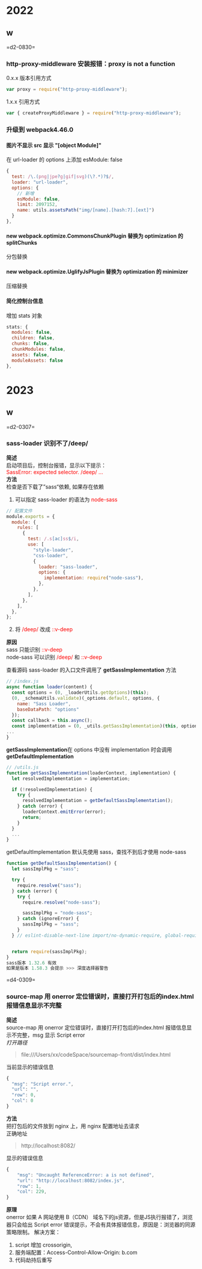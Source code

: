 # 2022

## w

=d2-0830=

### http-proxy-middleware 安装报错：proxy is not a function

0.x.x 版本引用方式

```javascript
var proxy = require("http-proxy-middleware");
```

1.x.x 引用方式

```javascript
var { createProxyMiddleware } = require("http-proxy-middleware");
```

### 升级到 webpack4.46.0

#### 图片不显示 src 显示 "[object Module]"

在 url-loader 的 options 上添加 esModule: false

```javascript
{
  test: /\.(png|jpe?g|gif|svg)(\?.*)?$/,
  loader: "url-loader",
  options: {
    // 新增
    esModule: false,
    limit: 2097152,
    name: utils.assetsPath("img/[name].[hash:7].[ext]")
  }
},
```

#### new webpack.optimize.CommonsChunkPlugin 替换为 optimization 的 splitChunks
分包替换
  
#### new webpack.optimize.UglifyJsPlugin 替换为 optimization 的 minimizer
压缩替换
#### 简化控制台信息

增加 stats 对象

```javascript
stats: {
  modules: false,
  children: false,
  chunks: false,
  chunkModules: false,
  assets: false,
  moduleAssets: false
},
```

# 2023

## w

=d2-0307=

### sass-loader 识别不了/deep/

**简述**  
启动项目后，控制台报错，显示以下提示：  
<font color=red>SassError: expected selector. /deep/ ...</font>  
**方法**  
检查是否下载了”sass“依赖, 如果存在依赖

1. 可以指定 sass-loader 的语法为 <font color=red>node-sass</font>

```js
// 配置文件
module.exports = {
  module: {
    rules: [
      {
        test: /.s[ac]ss$/i,
        use: [
          "style-loader",
          "css-loader",
          {
            loader: "sass-loader",
            options: {
              implementation: require("node-sass"),
            },
          },
        ],
      },
    ],
  },
};
```

2. 将 <font color=red>/deep/</font> 改成 <font color=red>::v-deep</font>

**原因**  
sass 只能识别 <font color=red>::v-deep</font>  
node-sass 可以识别 <font color=red>/deep/</font> 和 <font color=red>::v-deep</font>

查看源码 sass-loader 的入口文件调用了 **getSassImplementation** 方法

```js
// /index.js
async function loader(content) {
  const options = (0, _loaderUtils.getOptions)(this);
  (0, _schemaUtils.validate)(_options.default, options, {
    name: "Sass Loader",
    baseDataPath: "options"
  });
  const callback = this.async();
  const implementation = (0, _utils.getSassImplementation)(this, options.implementation);
...
}
```

**getSassImplementation**在 options 中没有 implementation 时会调用**getDefaultImplementation**

```js
// /utils.js
function getSassImplementation(loaderContext, implementation) {
  let resolvedImplementation = implementation;

  if (!resolvedImplementation) {
    try {
      resolvedImplementation = getDefaultSassImplementation();
    } catch (error) {
      loaderContext.emitError(error);
      return;
    }
  }
  ...
}
```

getDefaultImplementation 默认先使用 sass，查找不到后才使用 node-sass

```js
function getDefaultSassImplementation() {
  let sassImplPkg = "sass";

  try {
    require.resolve("sass");
  } catch (error) {
    try {
      require.resolve("node-sass");

      sassImplPkg = "node-sass";
    } catch (ignoreError) {
      sassImplPkg = "sass";
    }
  } // eslint-disable-next-line import/no-dynamic-require, global-require


  return require(sassImplPkg);
}
sass版本 1.32.6 有效
如果是版本 1.58.3 会提示 >>> 深度选择器警告
```

=d4-0309=
### source-map 用 onerror 定位错误时，直接打开打包后的index.html 报错信息显示不完整
**简述**  
source-map 用 onerror 定位错误时，直接打开打包后的index.html 报错信息显示不完整，msg 显示 Script error  
*打开路径* 
> file:///Users/xx/codeSpace/sourcemap-front/dist/index.html

当前显示的错误信息
```js
{
  "msg": "Script error.",
  "url": "",
  "row": 0,
  "col": 0
}
```  
**方法**  
把打包后的文件放到 nginx 上，用 nginx 配置地址去请求  
正确地址  
> http://localhost:8082/

显示的错误信息  
```js
{
    "msg": "Uncaught ReferenceError: a is not defined",
    "url": "http://localhost:8082/index.js",
    "row": 1,
    "col": 229,
}
```
**原理**  
onerror
如果 A 网站使用 B（CDN） 域名下的js资源，但是JS执行报错了，浏览器只会给出 Script error 错误提示，不会有具体报错信息，原因是：浏览器的同源策略限制。
解决方案：
1. script 增加 crossorigin,
2. 服务端配置：Access-Control-Allow-Origin: b.com 
3. 代码劫持后重写